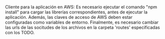 
Cliente para la aplicación en AWS: Es necesario ejecutar el comando "npm install" para cargar las librerías correspondientes, antes de ejecutar la aplicación. Además, las claves de acceso de AWS deben estar configuradas como variables de entorno. Finalmente, es necesario cambiar las urls de las socitudes de los archivos en la carpeta 'routes' especificadas con los TODO.
